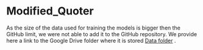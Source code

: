 # Modified_Quoter
As the size of the data used for training the models is bigger then the GitHub limit, we were not able to add it to the GitHub repository. We provide here a link to the Google Drive folder where it is stored [Data folder](https://drive.google.com/drive/folders/1d6dvWHMcqyaJ3enFLBZPjMefOD96PzaX?usp=share_link) .
